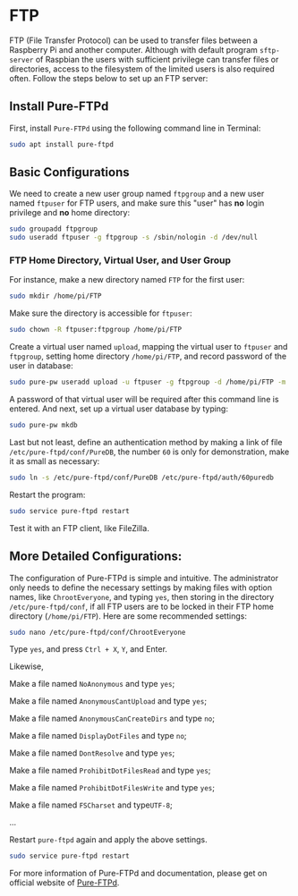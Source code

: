 # FTP

FTP (File Transfer Protocol) can be used to transfer files between a Raspberry Pi and another computer. Although with default program `sftp-server` of Raspbian the users with sufficient privilege can transfer files or directories, access to the filesystem of the limited users is also required often. Follow the steps below to set up an FTP server:

## Install Pure-FTPd

First, install `Pure-FTPd` using the following command line in Terminal:

```bash
sudo apt install pure-ftpd
```

## Basic Configurations

We need to create a new user group named `ftpgroup` and a new user named `ftpuser` for FTP users, and make sure this "user" has **no** login privilege and **no** home directory:

```bash
sudo groupadd ftpgroup
sudo useradd ftpuser -g ftpgroup -s /sbin/nologin -d /dev/null
```

### FTP Home Directory, Virtual User, and User Group

For instance, make a new directory named `FTP` for the first user:

```bash
sudo mkdir /home/pi/FTP
```

Make sure the directory is accessible for `ftpuser`:

```bash
sudo chown -R ftpuser:ftpgroup /home/pi/FTP
```

Create a virtual user named `upload`, mapping the virtual user to `ftpuser` and `ftpgroup`, setting home directory `/home/pi/FTP`, and record password of the user in database:

```bash
sudo pure-pw useradd upload -u ftpuser -g ftpgroup -d /home/pi/FTP -m
```

A password of that virtual user will be required after this command line is entered. And next, set up a virtual user database by typing:

```bash
sudo pure-pw mkdb
```

Last but not least, define an authentication method by making a link of file `/etc/pure-ftpd/conf/PureDB`, the number `60` is only for demonstration, make it as small as necessary:

```bash
sudo ln -s /etc/pure-ftpd/conf/PureDB /etc/pure-ftpd/auth/60puredb
```

Restart the program:

```bash
sudo service pure-ftpd restart
```

Test it with an FTP client, like FileZilla.

## More Detailed Configurations:

The configuration of Pure-FTPd is simple and intuitive. The administrator only needs to define the necessary settings by making files with option names, like `ChrootEveryone`, and typing `yes`, then storing in the directory `/etc/pure-ftpd/conf`, if all FTP users are to be locked in their FTP home directory (`/home/pi/FTP`). Here are some recommended settings:

```bash
sudo nano /etc/pure-ftpd/conf/ChrootEveryone
```

Type `yes`, and press `Ctrl + X`, `Y`, and Enter.

Likewise,

Make a file named `NoAnonymous` and type `yes`;

Make a file named `AnonymousCantUpload` and type `yes`;

Make a file named `AnonymousCanCreateDirs` and type `no`;

Make a file named `DisplayDotFiles` and type `no`;

Make a file named `DontResolve` and type `yes`;

Make a file named `ProhibitDotFilesRead` and type `yes`;

Make a file named `ProhibitDotFilesWrite` and type `yes`;

Make a file named `FSCharset` and type`UTF-8`;

...

Restart `pure-ftpd` again and apply the above settings.

```bash
sudo service pure-ftpd restart
```

For more information of Pure-FTPd and documentation, please get on official website of [Pure-FTPd](https://www.pureftpd.org/project/pure-ftpd).
